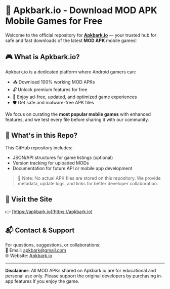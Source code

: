 # 📱 Apkbark.io - Download MOD APK Mobile Games for Free

Welcome to the official repository for **[Apkbark.io](https://apkbark.io)** — your trusted hub for safe and fast downloads of the latest **MOD APK** mobile games!

## 🎮 What is Apkbark.io?

Apkbark.io is a dedicated platform where Android gamers can:
- 📥 Download 100% working MOD APKs  
- 🔓 Unlock premium features for free  
- 🚀 Enjoy ad-free, updated, and optimized game experiences  
- 🛡️ Get safe and malware-free APK files

We focus on curating the **most popular mobile games** with enhanced features, and we test every file before sharing it with our community.

## 🚧 What's in this Repo?

This GitHub repository includes:
- JSON/API structures for game listings (optional)
- Version tracking for uploaded MODs
- Documentation for future API or mobile app development

> 📌 Note: No actual APK files are stored on this repository. We provide metadata, update logs, and links for better developer collaboration.

## 🔗 Visit the Site

👉 [https://apkbark.io](https://apkbark.io)

## 📬 Contact & Support

For questions, suggestions, or collaborations:  
📧 Email: apkbark@gmail.com  
🌐 Website: [Apkbark.io](https://apkbark.io)

---

**Disclaimer:** All MOD APKs shared on Apkbark.io are for educational and personal use only. Please support the original developers by purchasing in-app features if you enjoy the game.

